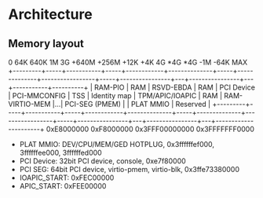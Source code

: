 # Architecture
## Memory layout

0        64K   640K        1M     3G         +640M          +256M  +12K           +4K               4G                         *4G              *4G -1M         -64K       MAX
+---------+-----+-----------+-----+------------+--------------+-----+--------------+-----------------+-----+----------------+---+----------------+---+-----------+----------+
| RAM-PIO | RAM | RSVD-EBDA | RAM | PCI Device | PCI-MMCONFIG | TSS | Identity map | TPM/APIC/IOAPIC | RAM | RAM-VIRTIO-MEM |...| PCI-SEG (PMEM) |   | PLAT MMIO | Reserved |
+---------+-----+-----------+-----+------------+--------------+-----+--------------+-----------------+-----+----------------+---+----------------+---+----------------------+
                                        0xE8000000     0xF8000000                                                                     0x3FFF00000000     0x3FFFFFFF0000

- PLAT MMIO:        DEV/CPU/MEM/GED HOTPLUG, 0x3ffffffef000, 3ffffffee000, 3ffffffed000
- PCI Device:       32bit PCI device, console, 0xe7f80000
- PCI SEG:          64bit PCI device, virtio-pmem, virtio-blk, 0x3ffe73380000
- IOAPIC_START:     0xFEC00000
- APIC_START:       0xFEE00000


